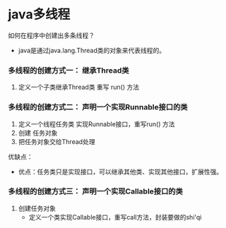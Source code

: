 # java多线程

如何在程序中创建出多条线程？

- java是通过java.lang.Thread类的对象来代表线程的。



### 多线程的创建方式一： 继承Thread类

1. 定义一个子类继承Thread类 重写 run() 方法



### 多线程的创建方式二： 声明一个实现Runnable接口的类 

1. 定义一个线程任务类 实现Runnable接口，重写run() 方法
2. 创建 任务对象
3. 把任务对象交给Thread处理

优缺点：

- 优点：任务类只是实现接口，可以继承其他类、实现其他接口，扩展性强。



### 多线程的创建方式三： 声明一个实现Callable接口的类 

1. 创建任务对象
   - 定义一个类实现Callable接口，重写call方法，封装要做的shi'qi